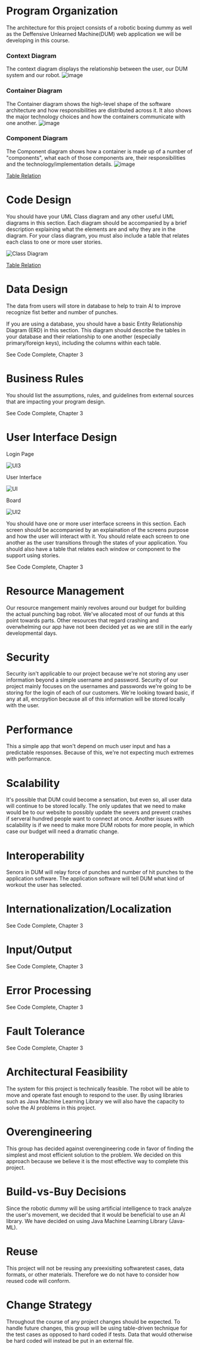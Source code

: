 # Program Organization

The architecture for this project consists of a robotic boxing dummy as well as the Deffensive Unlearned Machine(DUM) web application we will be developing in this course.

### Context Diagram
The context diagram displays the relationship between the user, our DUM system and our robot.
![image](https://user-images.githubusercontent.com/78665808/107889326-bb0ebe00-6edf-11eb-8eff-2bc0f5b9a003.png)

### Container Diagram
The Container diagram shows the high-level shape of the software architecture and how responsibilities are distributed across it. It also shows the major technology choices and how the containers communicate with one another.
![image](https://user-images.githubusercontent.com/78665808/107889314-b1855600-6edf-11eb-9c50-bfac1f7035ae.png)

### Component Diagram
The Component diagram shows how a container is made up of a number of "components", what each of those components are, their responsibilities and the technology/implementation details.
![image](https://user-images.githubusercontent.com/78665808/107889319-b5b17380-6edf-11eb-8f8a-87cca10c0d9b.png)

[Table Relation](https://user-images.githubusercontent.com/65682018/107891603-bc46e780-6eed-11eb-8137-9fb881f395f1.png)

# Code Design

You should have your UML Class diagram and any other useful UML diagrams in this section. Each diagram should be accompanied by a brief description explaining what the elements are and why they are in the diagram. For your class diagram, you must also include a table that relates each class to one or more user stories. 

![Class Diagram](https://user-images.githubusercontent.com/78665808/107888831-d0ceb400-6edc-11eb-85be-ba46de9b8178.png)

[Table Relation](https://user-images.githubusercontent.com/78665808/107889256-518eaf80-6edf-11eb-8a10-918a9f320cdf.png)


# Data Design
The data from users will store in database to help to train AI to improve recognize fist better and number of punches.

If you are using a database, you should have a basic Entity Relationship Diagram (ERD) in this section. This diagram should describe the tables in your database and their relationship to one another (especially primary/foreign keys), including the columns within each table. 

See Code Complete, Chapter 3

# Business Rules

You should list the assumptions, rules, and guidelines from external sources that are impacting your program design. 

See Code Complete, Chapter 3

# User Interface Design
Login Page

![UI3](https://user-images.githubusercontent.com/69992661/107888549-eb079280-6eda-11eb-8a01-35c3f029b9a1.PNG)

User Interface

![UI](https://user-images.githubusercontent.com/69992661/107888546-e80ca200-6eda-11eb-837c-9c1ebcb3029d.png)

Board

![UI2](https://user-images.githubusercontent.com/69992661/107888547-e9d66580-6eda-11eb-84f3-b2839d5e7c93.png)

You should have one or more user interface screens in this section. Each screen should be accompanied by an explaination of the screens purpose and how the user will interact with it. You should relate each screen to one another as the user transitions through the states of your application. You should also have a table that relates each window or component to the support using stories. 

See Code Complete, Chapter 3

# Resource Management
Our resource mangement mainly revolves around our budget for building the actual punching bag robot. We've allocated most of our funds at this point towards parts. Other resources that regard crashing and overwhelming our app have not been decided yet as we are still in the early developmental days. 

# Security
Security isn't applicable to our project because we're not storing any user information beyond a simple username and password. 
Security of our project mainly focuses on the usernames and passwords we're going to be storing for the login of each of our customers. We're looking toward basic, if any at all, encrpytion because all of this information will be stored locally with the user. 

# Performance
This a simple app that won't depend on much user input and has a predictable responses. Because of this, we're not expecting much extremes with performance. 

# Scalability
It's possible that DUM could become a sensation, but even so, all user data will continue to be stored locally. The only updates that we need to make would be to our website to possibly update the severs and prevent crashes if serveral hundred people want to connect at once. Another issues with scalability is if we need to make more DUM robots for more people, in which case our budget will need a dramatic change. 

# Interoperability
Senors in DUM will relay force of punches and number of hit punches to the application software. The application software will tell DUM what kind of workout the user has selected. 

# Internationalization/Localization

See Code Complete, Chapter 3

# Input/Output

See Code Complete, Chapter 3

# Error Processing

See Code Complete, Chapter 3

# Fault Tolerance

See Code Complete, Chapter 3

# Architectural Feasibility

The system for this project is technically feasible. The robot will be able to move and operate fast enough to respond to the user. By using libraries such as Java Machine Learning Library we will also have the capacity to solve the AI problems in this project.

# Overengineering

This group has decided against overengineering code in favor of finding the simplest and most efficient solution to the problem. We decided on this approach because we believe it is the most effective way to complete this project.

# Build-vs-Buy Decisions

Since the robotic dummy will be using artificial intelligence to track analyze the user's movement, we decided that it would be beneficial to use an AI library. We have decided on using Java Machine Learning Library (Java-ML).

# Reuse

This project will not be reusing any preexisiting softwaretest cases, data formats, or other materials. Therefore we do not have to consider how reused code will conform.

# Change Strategy

Throughout the course of any project changes should be expected. To handle future changes, this group will be using table-driven technique for the test cases as opposed to hard coded if tests. Data that would otherwise be hard coded will instead be put in an external file.
